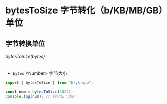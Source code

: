 # bytesToSize 字节转化（b/KB/MB/GB）单位

## 字节转换单位
###### bytesToSize(bytes)

- `bytes` \<Number> 字节大小

```javascript
import { bytesToSize } from "hfyk-app";

const num = bytesToSize(1024);
console.log(num); // 打印出：1MB
```